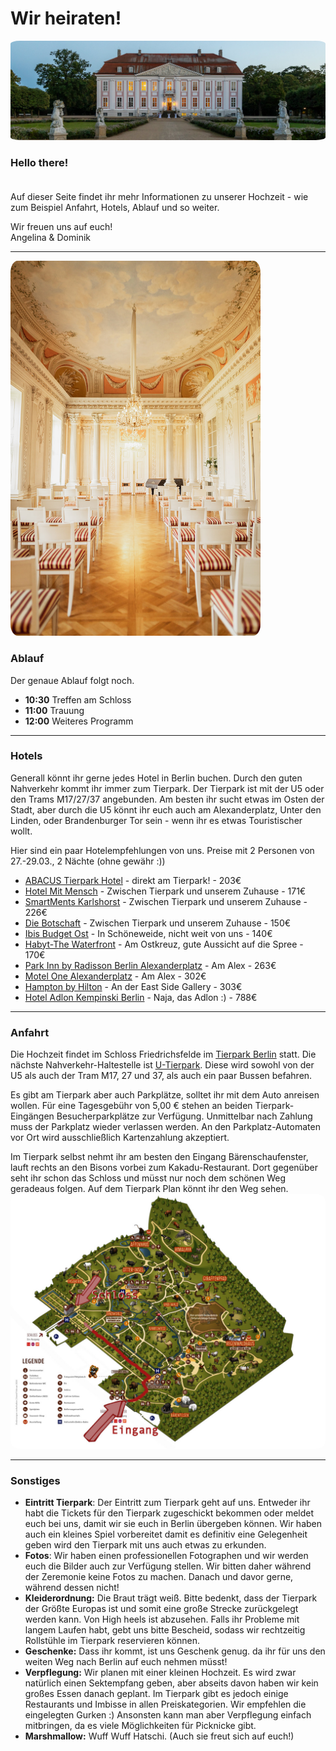 # Wir heiraten!

<v-row style="margin-top:30px; margin-bottom:30px">
  <v-col cols="12" lg="12" class="text-center">
    <img src="./assets/schloss-1.jpg" height="auto" width="auto" style="border-radius:3%">
  </v-col>

           
</v-row>


<v-row style="margin-top:30px; margin-bottom:30px">
  <v-col cols="12" lg="6" class="text-body-1" style="margin:auto;">
  
  ### Hello there! <br/><br/>

  Auf dieser Seite findet ihr mehr Informationen zu unserer Hochzeit - wie zum Beispiel Anfahrt, Hotels, Ablauf und so weiter. 

  Wir freuen uns auf euch! <br/>
  Angelina & Dominik 
  <font-awesome-icon :icon="['fas', 'heart']" />
  </v-col>
</v-row>

<hr>

<v-row style="margin-top:30px; margin-bottom:30px">
  <v-col cols="12" lg="6" class="text-body-1" style="margin:auto;">
  <img src="./assets/schloss-innen.jpg" height="600" width="auto" style="border-radius:3%">
  </v-col>  
  <v-col cols="12" lg="6" class="text-body-1" style="margin:auto;">

  ### Ablauf

  Der genaue Ablauf folgt noch.
  - **10:30** Treffen am Schloss
  - **11:00** Trauung
  - **12:00** Weiteres Programm

  </v-col>        
</v-row>

<hr>


<v-row style="margin-top:30px; margin-bottom:30px">
  <v-col cols="12" lg="12" class="text-body-1" style="margin:auto;">

  ### Hotels

  Generall könnt ihr gerne jedes Hotel in Berlin buchen. Durch den guten Nahverkehr kommt ihr immer zum Tierpark. 
  Der Tierpark ist mit der U5 oder den Trams M17/27/37 angebunden. Am besten ihr sucht etwas im Osten der Stadt, 
  aber durch die U5 könnt ihr euch auch am Alexanderplatz, Unter den Linden, oder Brandenburger Tor sein - wenn ihr es etwas Touristischer wollt. 

  Hier sind ein paar Hotelempfehlungen von uns. Preise mit 2 Personen von 27.-29.03., 2 Nächte (ohne gewähr :)) 
  - [ABACUS Tierpark Hotel](https://www.booking.com/hotel/de/abacus-tierpark.de.html) - direkt am Tierpark! - 203€
  - [Hotel Mit Mensch](https://www.booking.com/hotel/de/mit-mensch.de.html) - Zwischen Tierpark und unserem Zuhause - 171€
  - [SmartMents Karlshorst](https://www.booking.com/hotel/de/smartments-business-berlin-karlshorst.de.html) - Zwischen Tierpark und unserem Zuhause - 226€
  - [Die Botschaft](https://www.booking.com/hotel/de/zeitgeist.de.html?) - Zwischen Tierpark und unserem Zuhause - 150€
  - [Ibis Budget Ost](https://www.booking.com/hotel/de/ibis-budget-berlin-ost.de.htm) - In Schöneweide, nicht weit von uns - 140€
  - [Habyt-The Waterfront](https://www.booking.com/hotel/de/habyt-the-waterfront-berlin.de.html) - Am Ostkreuz, gute Aussicht auf die Spree - 170€
  - [Park Inn by Radisson Berlin Alexanderplatz](https://www.booking.com/hotel/de/park-inn-berlin-alexanderplatz.de.html) - Am Alex - 263€
  - [Motel One Alexanderplatz](https://www.booking.com/hotel/de/motel-one-berlin-alexanderplatz-berlin.de.html?) - Am Alex - 302€
  - [Hampton by Hilton](https://www.booking.com/hotel/de/hampton-by-hilton-berlin-city-east-side-gallery.de.html) - An der East Side Gallery - 303€
  - [Hotel Adlon Kempinski Berlin](https://www.booking.com/hotel/de/adlon-kempinski-berlin.de.html) - Naja, das Adlon :) - 788€
  </v-col>         
</v-row>

<hr>

<v-row style="margin-top:30px; margin-bottom:30px">
  <v-col cols="12" lg="6" class="text-body-1" style="margin:auto;">

  ### Anfahrt

  Die Hochzeit findet im Schloss Friedrichsfelde im [Tierpark Berlin](https://maps.app.goo.gl/3pwzJQkYhjLJz45V6) statt. 
  Die nächste Nahverkehr-Haltestelle ist [U-Tierpark](https://www.bvg.de/de/verbindungen/stationsuebersicht/u-tierpark). Diese wird sowohl von der U5 als auch der Tram M17, 27 und 37, als auch ein paar Bussen befahren.

  Es gibt am Tierpark aber auch Parkplätze, solltet ihr mit dem Auto anreisen wollen. Für eine Tagesgebühr von 5,00 € stehen an beiden Tierpark-Eingängen Besucherparkplätze zur Verfügung. Unmittelbar nach Zahlung muss der Parkplatz wieder verlassen werden. An den Parkplatz-Automaten vor Ort wird ausschließlich Kartenzahlung akzeptiert.
  
  Im Tierpark selbst nehmt ihr am besten den Eingang Bärenschaufenster, lauft rechts an den Bisons vorbei zum Kakadu-Restaurant. Dort gegenüber seht ihr schon das Schloss und müsst nur noch dem schönen Weg geradeaus folgen. Auf dem Tierpark Plan könnt ihr den Weg sehen. 
  </v-col>    
  <v-col cols="12" lg="6" class="text-body-1" style="margin:auto;">
  <img src="./assets/tierpark-plan.jpg" height="auto" width="600" style="border-radius:3%">
  </v-col>      
</v-row>

<hr>

<v-row style="margin-top:30px; margin-bottom:30px">
  <v-col cols="12" lg="12" class="text-body-1" style="margin:auto;">

  ### Sonstiges

  - **Eintritt Tierpark**: Der Eintritt zum Tierpark geht auf uns. Entweder ihr habt die Tickets für den Tierpark zugeschickt bekommen oder meldet euch bei uns, damit wir sie euch in Berlin übergeben können. Wir haben auch ein kleines Spiel vorbereitet damit es definitiv eine Gelegenheit geben wird den Tierpark mit uns auch etwas zu erkunden.
  - **Fotos**: Wir haben einen professionellen Fotographen und wir werden euch die Bilder auch zur Verfügung stellen. Wir bitten daher während der Zeremonie keine Fotos zu machen. Danach und davor gerne, während dessen nicht!
  - **Kleiderordnung:** Die Braut trägt weiß. Bitte bedenkt, dass der Tierpark der Größte Europas ist und somit eine große Strecke zurückgelegt werden kann. Von
  High heels ist abzusehen. Falls ihr Probleme mit langem Laufen habt, gebt uns bitte Bescheid, sodass wir rechtzeitig Rollstühle im Tierpark reservieren können.
  - **Geschenke:** Dass ihr kommt, ist uns Geschenk genug. da ihr für uns den weiten Weg nach Berlin auf euch nehmen müsst!
  - **Verpflegung:** Wir planen mit einer kleinen Hochzeit. Es wird zwar natürlich einen Sektempfang geben, aber abseits davon haben wir kein großes Essen danach geplant. Im Tierpark gibt es jedoch einige Restaurants und Imbisse in allen Preiskategorien. Wir empfehlen die eingelegten Gurken :) Ansonsten kann man aber Verpflegung einfach mitbringen, da es viele Möglichkeiten für Picknicke gibt. 
  - **Marshmallow:** Wuff Wuff Hatschi. (Auch sie freut sich auf euch!)

  </v-col>    
</v-row>